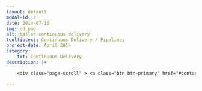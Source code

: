 ```yaml
---
layout: default
modal-id: 2
date: 2014-07-16
img: cd.png
alt: taller-continuous-delivery
tooltiptext: Continuous Delivery / Pipelines
project-date: April 2014
category:
    txt: Continuous Delivery
description: |+

    <div class="page-scroll" > <a class="btn btn-primary" href="#contact" data-dismiss="modal" data-target="#" > Contáctanos </a></div>

---
```

